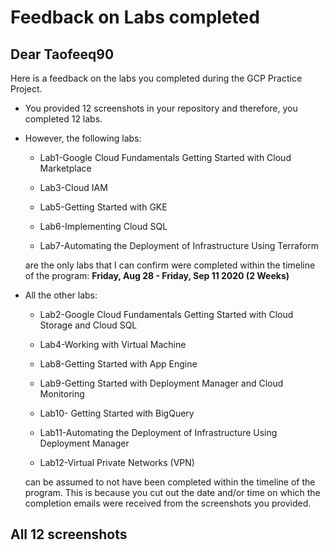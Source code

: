 # Feedback on Labs completed

## Dear Taofeeq90

Here is a feedback on the labs you completed during the GCP Practice Project.

- You provided 12 screenshots in your repository and therefore, you completed 12 labs.

- However, the following labs:

   - Lab1-Google Cloud Fundamentals Getting Started with Cloud Marketplace

   - Lab3-Cloud IAM

   - Lab5-Getting Started with GKE
   
   - Lab6-Implementing Cloud SQL

   - Lab7-Automating the Deployment of Infrastructure Using Terraform

   are the only labs that I can confirm were completed within the timeline of the program: **Friday, Aug 28 - Friday, Sep 11 2020 (2 Weeks)**


- All the other labs:

   - Lab2-Google Cloud Fundamentals Getting Started with Cloud Storage and Cloud SQL

   - Lab4-Working with Virtual Machine

   - Lab8-Getting Started with App Engine

   - Lab9-Getting Started with Deployment Manager and Cloud Monitoring

   - Lab10- Getting Started with BigQuery

   - Lab11-Automating the Deployment of Infrastructure Using Deployment Manager

   - Lab12-Virtual Private Networks (VPN)

   can be assumed to not have been completed within the timeline of the program. This is because you cut out the date and/or time on which the completion emails were received from the screenshots you provided. 

## All 12 screenshots 
